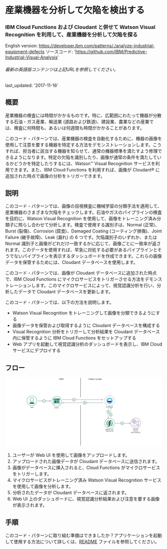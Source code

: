 # 産業機器を分析して欠陥を検出する

### IBM Cloud Functions および Cloudant と併せて Watson Visual Recognition を利用して、産業機器を分析して欠陥を探る

English version: https://developer.ibm.com/patterns/./analyze-industrial-equipment-defects
  ソースコード: 'https://github.com/IBM/Predictive-Industrial-Visual-Analysis'

###### 最新の英語版コンテンツは上記URLを参照してください。
last_updated: '2017-11-16'

 
## 概要

産業機器の検査には時間がかかるものです。特に、広範囲にわたって機器が分散する石油・ガス産業、輸送業 (道路および鉄道)、建設業、農業などの産業では、検査に何時間も、あるいは何週間も時間がかかることがあります。

このコード・パターンでは、産業機器の検査を自動化するために、機器の画像を使用して注意を要する機器を特定する方法をデモンストレーションします。こうすれば、担当者に該当する機器を知らせて、通常の機器標準を満たすよう修理できるようになります。特定の欠陥を識別したり、画像が通常の条件を満たしているかどうかを特定したりするには、Watson&trade; Visual Recognition サービスを利用できます。また、IBM Cloud Functions を利用すれば、画像が Cloudant&reg; に追加された時点で画像の分析をトリガーできます。

## 説明

このコード・パターンでは、画像の目視検査に機械学習の分類手法を適用して、産業機器のさまざまな欠陥をチェックします。石油やガスのパイプラインの検査を目的に、Watson Visual Recognition を使用して、画像をトレーニング済み分類子に照らし合わせて分析します。検査で使用する識別子は、Normal (正常)、Burst (裂傷)、Corrosion (腐食)、Damaged Coating (コーティング損傷)、Joint Failure (継手故障)、Leak (漏れ) の 6 つです。欠陥識別子のいずれか、または Normal 識別子と画像がどれだけ一致するかに応じて、画像ごとに一致率が返されます。このデータを使用すれば、早急に対処する必要があるパイプラインとそうでないパイプラインを表示するダッシュボードを作成できます。これらの画像データを保管するためには、Cloudant データベースを使用します。

このコード・パターンでは、画像が Cloudant データベースに追加された時点で、IBM Cloud Functions にマイクロサービスをトリガーさせる方法をデモンストレーションします。このマイクロサービスによって、視覚認識分析を行い、分析したデータで Cloudant データベースを更新します。

このコード・パターンでは、以下の方法を説明します。

* Watson Visual Recognition をトレーニングして画像を分類できるようにする
* 画像データを保管および取得するように Cloudant データベースを構成する
* Visual Recognition 分析をトリガーして分析結果を Cloudant データベース内に保管するように IBM Cloud Functions をセットアップする
* Web アプリを起動して視覚認識分析のダッシュボードを表示し、IBM Cloud サービスにデプロイする

## フロー

![フロー](./images/industrial-visual-analysis-arch.png)

1. ユーザーが Web UI を使用して画像をアップロードします。
2. アップロードされた画像データが Cloudant データベースに送信されます。
3. 画像がデータベースに挿入されると、Cloud Functions がマイクロサービスをトリガーします。
4. マイクロサービスがトレーニング済み Watson Visual Recognition サービスを使用して画像を分析します。
5. 分析されたデータが Cloudant データベースに返されます。
6. Web UI 上のダッシュボードに、視覚認識分析結果および注意を要する画像が表示されます。

## 手順

このコード・パターンに取り組む準備はできましたか？アプリケーションを起動して使用する方法について詳しくは、[README](https://github.com/IBM/Predictive-Industrial-Visual-Analysis/blob/master/README.md) ファイルを参照してください。
